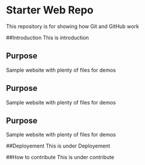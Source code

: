 # Starter Web Repo

This repository is for showing how Git and GitHub work

##Introduction
This is introduction

## Purpose

Sample website with plenty of files for demos
## Purpose

Sample website with plenty of files for demos
## Purpose

Sample website with plenty of files for demos

##Deployement
This is under Deployement

##How to contribute
This is under contribute
